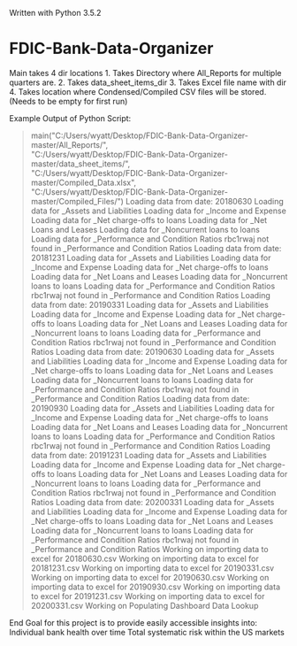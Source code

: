 Written with Python 3.5.2

# FDIC-Bank-Data-Organizer
Main takes 4 dir locations
        1. Takes Directory where All_Reports for multiple quarters are.
        2. Takes data_sheet_items_dir
        3. Takes Excel file name with dir
        4. Takes location where Condensed/Compiled CSV files will be stored. (Needs to be empty for first run)

Example Output of Python Script:
>main("C:/Users/wyatt/Desktop/FDIC-Bank-Data-Organizer-master/All_Reports/",\
>        "C:/Users/wyatt/Desktop/FDIC-Bank-Data-Organizer-master/data_sheet_items/",\
>        "C:/Users/wyatt/Desktop/FDIC-Bank-Data-Organizer-master/Compiled_Data.xlsx",\
>        "C:/Users/wyatt/Desktop/FDIC-Bank-Data-Organizer-master/Compiled_Files/")
        Loading data from date: 20180630
        Loading data for _Assets and Liabilities
        Loading data for _Income and Expense
        Loading data for _Net charge-offs to loans
        Loading data for _Net Loans and Leases
        Loading data for _Noncurrent loans to loans
        Loading data for _Performance and Condition Ratios
        rbc1rwaj not found in _Performance and Condition Ratios
        Loading data from date: 20181231
        Loading data for _Assets and Liabilities
        Loading data for _Income and Expense
        Loading data for _Net charge-offs to loans
        Loading data for _Net Loans and Leases
        Loading data for _Noncurrent loans to loans
        Loading data for _Performance and Condition Ratios
        rbc1rwaj not found in _Performance and Condition Ratios
        Loading data from date: 20190331
        Loading data for _Assets and Liabilities
        Loading data for _Income and Expense
        Loading data for _Net charge-offs to loans
        Loading data for _Net Loans and Leases
        Loading data for _Noncurrent loans to loans
        Loading data for _Performance and Condition Ratios
        rbc1rwaj not found in _Performance and Condition Ratios
        Loading data from date: 20190630
        Loading data for _Assets and Liabilities
        Loading data for _Income and Expense
        Loading data for _Net charge-offs to loans
        Loading data for _Net Loans and Leases
        Loading data for _Noncurrent loans to loans
        Loading data for _Performance and Condition Ratios
        rbc1rwaj not found in _Performance and Condition Ratios
        Loading data from date: 20190930
        Loading data for _Assets and Liabilities
        Loading data for _Income and Expense
        Loading data for _Net charge-offs to loans
        Loading data for _Net Loans and Leases
        Loading data for _Noncurrent loans to loans
        Loading data for _Performance and Condition Ratios
        rbc1rwaj not found in _Performance and Condition Ratios
        Loading data from date: 20191231
        Loading data for _Assets and Liabilities
        Loading data for _Income and Expense
        Loading data for _Net charge-offs to loans
        Loading data for _Net Loans and Leases
        Loading data for _Noncurrent loans to loans
        Loading data for _Performance and Condition Ratios
        rbc1rwaj not found in _Performance and Condition Ratios
        Loading data from date: 20200331
        Loading data for _Assets and Liabilities
        Loading data for _Income and Expense
        Loading data for _Net charge-offs to loans
        Loading data for _Net Loans and Leases
        Loading data for _Noncurrent loans to loans
        Loading data for _Performance and Condition Ratios
        rbc1rwaj not found in _Performance and Condition Ratios
        Working on importing data to excel for 20180630.csv
        Working on importing data to excel for 20181231.csv
        Working on importing data to excel for 20190331.csv
        Working on importing data to excel for 20190630.csv
        Working on importing data to excel for 20190930.csv
        Working on importing data to excel for 20191231.csv
        Working on importing data to excel for 20200331.csv
        Working on Populating Dashboard Data Lookup


End Goal for this project is to provide easily accessible insights into: 
  Individual bank health over time
  Total systematic risk within the US markets
